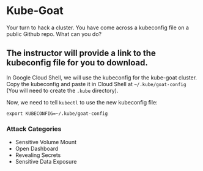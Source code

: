 
# Kube-Goat

Your turn to hack a cluster. You have come across a kubeconfig file on a public Github repo. What can you do?

## The instructor will provide a link to the kubeconfig file for you to download. 

In Google Cloud Shell, we will use the kubeconfig for the kube-goat cluster. Copy the kubeconfig and paste it in Cloud Shell at `~/.kube/goat-config` (You will need to create the `.kube` directory).

Now, we need to tell `kubectl` to use the new kubeconfig file:
```
export KUBECONFIG=~/.kube/goat-config
```

### Attack Categories
- Sensitive Volume Mount
- Open Dashboard
- Revealing Secrets
- Sensitive Data Exposure
